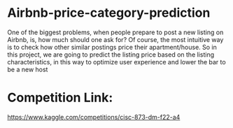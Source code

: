 # Airbnb-price-category-prediction
One of the biggest problems, when people prepare to post a new listing on Airbnb, is, how much should one ask for? Of course, the most intuitive way is to check how other similar postings price their apartment/house. So in this project, we are going to predict the listing price based on the listing characteristics, in this way to optimize user experience and lower the bar to be a new host

# Competition Link:
https://www.kaggle.com/competitions/cisc-873-dm-f22-a4
